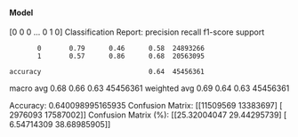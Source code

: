 #### Model
[0 0 0 ... 0 1 0]
Classification Report:
              precision    recall  f1-score   support

           0       0.79      0.46      0.58  24893266
           1       0.57      0.86      0.68  20563095

    accuracy                           0.64  45456361
   macro avg       0.68      0.66      0.63  45456361
weighted avg       0.69      0.64      0.63  45456361

Accuracy: 0.640098995165935
Confusion Matrix:
[[11509569 13383697]
 [ 2976093 17587002]]
Confusion Matrix (%):
[[25.32004047 29.44295739]
 [ 6.54714309 38.68985905]]
